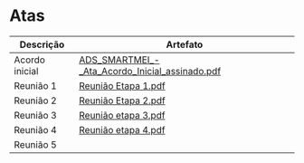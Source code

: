 # Atas

| Descrição | Artefato |
|------|-----------------------------------------|
| Acordo inicial|[ADS_SMARTMEI_-_Ata_Acordo_Inicial_assinado.pdf](https://github.com/ICEI-PUC-Minas-PMV-ADS/pmv-ads-2024-1-e5-proj-empext-t2-smartmei/files/14398604/ADS_SMARTMEI_-_Ata_Acordo_Inicial_assinado.pdf)|
| Reunião 1 |[Reunião Etapa 1.pdf](https://github.com/ICEI-PUC-Minas-PMV-ADS/pmv-ads-2024-1-e5-proj-empext-t2-smartmei/files/14473138/Reuniao.Etapa.1.pdf)|
| Reunião 2 |[Reunião Etapa 2.pdf](https://github.com/ICEI-PUC-Minas-PMV-ADS/pmv-ads-2024-1-e5-proj-empext-t2-smartmei/files/14896984/Reuniao.Etapa.2.pdf)|
| Reunião 3 |[Reunião etapa 3.pdf](https://github.com/ICEI-PUC-Minas-PMV-ADS/pmv-ads-2024-1-e5-proj-empext-t2-smartmei/files/15284454/Reuniao.etapa.3.pdf)|
| Reunião 4 |[Reunião etapa 4.pdf](https://github.com/user-attachments/files/15687741/Reuniao.etapa.4.pdf)|
| Reunião 5 ||


